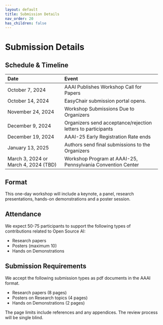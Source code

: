```yaml
---
layout: default
title: Submission Details
nav_order: 20
has_children: false
---
```

# Submission Details

## Schedule & Timeline

| **Date** | **Event** |
| :------- | :-------- |
|October 7, 2024 |AAAI Publishes Workshop Call for Papers |
|October 14, 2024 | EasyChair submission portal opens. |
|November 24, 2024  |Workshop Submissions Due to Organizers|
|December 9, 2024  |Organizers send acceptance/rejection letters to participants|
|December 19, 2024  |AAAI-25 Early Registration Rate ends|
|January 13, 2025  |Authors send final submissions to the Organizers |
|March 3, 2024 or March 4, 2024 (TBD) |Workshop Program at AAAI-25, Pennsylvania Convention Center |


## Format
This one-day workshop will include a keynote, a panel, research presentations, hands-on demonstrations and a poster session. 

## Attendance
We expect 50-75 participants to support the following types of contributions related to Open Source AI: 
* Research papers
* Posters  (maximum 10) 
* Hands on Demonstrations

## Submission Requirements
We accept the following submission types as pdf documents in the AAAI format. 
* Research papers (8 pages) 
* Posters on Research topics (4 pages)
* Hands on Demonstrations (2 pages)

The page limits include references and any appendices. The review process will be single blind.


